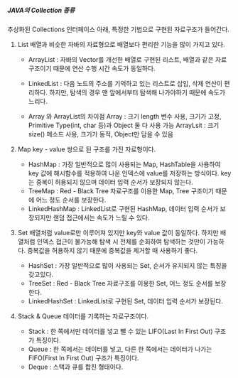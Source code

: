 ##### JAVA의 Collection 종류

추상화된 Collections 인터페이스 아래, 특정한 기법으로 구현된 자료구조가 들어간다.


1. List
   배열과 비슷한 자바의 자료형으로 배열보다 편리한 기능을 많이 가지고 있다.
   - ArrayList : 자바의 Vector를 개선한 배열로 구현된 리스트, 배열과 같은 자료구조이기 때문에 연산 수행 시간 속도가 동일하다.
   - LinkedList : 다음 노드의 주소를 기억하고 있는 리스트로 삽입, 삭제 연산이 편리하다.
                  하지만, 탐색의 경우 맨 앞에서부터 탐색해 나가야하기 때문에 속도가 느리다.
                  
   - Array 와 ArrayList의 차이점
     Array : 크기 length 변수 사용, 크기가 고정, Primitive Type(int, char 등)과 Object 둘 다 사용 가능
     ArrayLsit : 크기 size() 메소드 사용, 크기가 동적, Object만 담을 수 있음
     
2. Map
   key - value 쌍으로 된 구조를 가진 자료형이다.
   - HashMap : 가장 일반적으로 많이 사용되는 Map, HashTable을 사용하여 key 값에 해시함수를 적용하여 나온 인덱스에 value를 저장하는 방식이다.
               key는 중복이 허용되지 않으며 데이터 입력 순서가 보장되지 않는다.
   - TreeMap : Red - Black Tree 자료구조를 이용한 Map, Tree 구조이기 때문에 어느 정도 순서를 보장한다.
   - LinkedHashMap : LinkedList로 구현된 HashMap, 데이터 입력 순서가 보장되지만 랜덤 접근에서는 속도가 느릴 수 있다.


3. Set
   배열처럼 value로만 이루어져 있지만 key와 value 값이 동일하다. 하지만 배열처럼 인덱스 접근이 불가능해 탐색 시 전체를 순회하여 탐색하는 것만이 가능하다.
   중복값을 허용하지 않기 때문에 중복값을 제거할 때 사용하기 좋다.
   - HashSet : 가장 일반적으로 많이 사용되는 Set, 순서가 유지되지 않는 특징을 갖고있다.
   - TreeSet : Red - Black Tree 자료구조를 이용한 Set, 어느 정도 순서를 보장한다.
   - LinkedHashSet : LinkedList로 구현된 Set, 데이터 입력 순서가 보장된다.


4. Stack & Queue
   데이터를 기록하는 자료구조이다.
   - Stack : 한 쪽에서만 데이터를 넣고 뺄 수 있는 LIFO(Last In First Out) 구조가 특징이다.
   - Queue : 한 쪽에서는 데이터를 넣고, 다른 한 쪽에서는 데이터가 나가는 FIFO(First In First Out) 구조가 특징이다.
   - Deque : 스택과 큐를 합친 형태이다.
